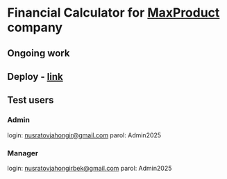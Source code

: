 # Financial Calculator for [MaxProduct](https://maxproduct.uz/) company

## Ongoing work

## Deploy - [link](https://teal-salamander-59d058.netlify.app/)

## Test users

### Admin

login: nusratovjahongir@gmail.com
parol: Admin2025

### Manager

login: nusratovjahongirbek@gmail.com
parol: Admin2025
